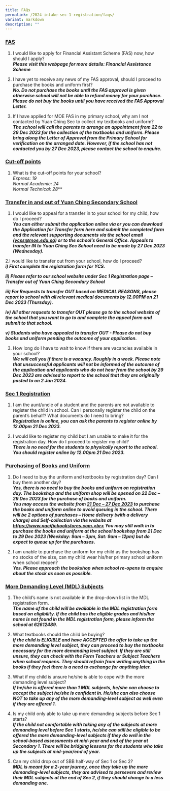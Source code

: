 ```yaml
---
title: FAQs
permalink: /2024-intake-sec-1-registration/faqs/
variant: markdown
description: ""
---
```

### <u>FAS</u><br>
1. I would like to apply for Financial Assistant Scheme (FAS) now, how should I apply?<br>
***Please visit this webpage for more details: Financial Assistance Scheme***

2. I have yet to receive any news of my FAS approval, should I proceed to purchase the books and uniform first?<br>
***No. Do not purchase the books until the FAS approval is given otherwise school will not be able to refund money for your purchase. Please do not buy the books until you have received the FAS Approval Letter.***

3. If I have applied for MOE FAS in my primary school, why am I not contacted by Yuan Ching Sec to collect my textbooks and uniform?<br>
***The school will call the parents to arrange an appointment from 22 to 29 Dec 2023 for the collection of the textbooks and uniform. Please bring along the Letter of Approval from the Primary School for verification on the arranged date. However, if the school has not contacted you by 27 Dec 2023, please contact the school to enquire.***

### <u>Cut-off points</u><br>
1. What is the cut-off points for your school?<br>
*Express: 19 <br>
Normal Academic: 24 <br>
Normal Technical: 28***

### <u>Transfer in and out of Yuan Ching Secondary School</u><br>
1. I would like to appeal for a transfer in to your school for my child, how do I proceed?<br>
***You can either submit the application online via  or you can download the Application for Transfer form here and submit the completed form and the relevant supporting documents via the school email (ycss@moe.edu.sg) or to the school’s General Office. Appeals to transfer IN to Yuan Ching Sec School need to be made by 27 Dec 2023 (Wednesday).***

2.I would like to transfer out from your school, how do I proceed?<br>
***i) First complete the registration form for YCS.***

***ii) Please refer to our school website under Sec 1 Registration page – Transfer out of Yuan Ching Secondary School***

***iii) For Requests to transfer OUT based on MEDICAL REASONS, please report to school with all relevant medical documents by 12.00PM on 21 Dec 2023 (Thursday).***

***iv) All other requests to transfer OUT please go to the school website of the school that you want to go to and complete the appeal form and submit to that school.***

***v) Students who have appealed to transfer OUT - Please do not buy books and uniform pending the outcome of your application.***

3. How long do I have to wait to know if there are vacancies available in your school?<br>
***We will call you if there is a vacancy. Roughly in a week. Please note that unsuccessful applicants will not be informed of the outcome of the application and applicants who do not hear from the school by 29 Dec 2023 are advised to report to the school that they are originally posted to on 2 Jan 2024.***


### <u>Sec 1 Registration</u><br>
1. I am the aunt/uncle of a student and the parents are not available to register the child in school. Can I personally register the child on the parent’s behalf? What documents do I need to bring?<br>
***Registration is online, you can ask the parents to register online by 12.00pm 21 Dec 2023.***

2. I would like to register my child but I am unable to make it for the registration day. How do I proceed to register my child?<br>
***There is no need for the students to physically report to the school. You should register online by 12.00pm 21 Dec 2023.*** 

### <u>Purchasing of Books and Uniform</u><br>
1. Do I need to buy the uniform and textbooks by registration day? Can I buy them another day?<br>
***Yes, there is no need to buy the books and uniform on registration day. The bookshop and the uniform shop will be opened on 22 Dec – 29 Dec 2023 for the purchase of books and uniform. <br>
You may access the website from <u>21 Dec – 27 Dec 2023</u> to purchase the books and uniform online to avoid queuing in the school. There will be 2 options of purchases – Home delivery (with a delivery charge) and Self-collection via the website at https://www.pacificbookstores.com.<br>
You may still walk in to purchase the books and uniform at the school bookshop from 21 Dec to 29 Dec 2023 (Weekday: 9am – 3pm, Sat: 9am – 12pm) but do expect to queue up for the purchases.***

2.	I am unable to purchase the uniform for my child as the bookshop has no stocks of the size, can my child wear his/her primary school uniform when school reopen? <br>
***Yes. Please approach the bookshop when school re-opens to enquire about the stock as soon as possible.***

### <u>More Demanding Level (MDL) Subjects</u><br>
1. The child’s name is not available in the drop-down list in the MDL registration form. <br>
***The name of the child will be available in the MDL registration form based on eligibility. If the child has the eligible grades and his/her name is not found in the MDL registration form, please inform the school at 62612489.***

2.	What textbooks should the child be buying? <br>
***If the child is ELIGIBLE and have ACCEPTED the offer to take up the more demanding level subject, they can proceed to buy the textbooks necessary for the more demanding level subject. If they are still unsure, they can check with the Form Teachers or Subject Teachers when school reopens. They should refrain from writing anything in the books if they feel there is a need to exchange for anything later.***

3. What if my child is unsure he/she is able to cope with the more demanding level subject?<br>
***If he/she is offered more than 1 MDL subjects, he/she can choose to accept the subject he/she is confident in. He/she can also choose NOT to take up any of the more demanding-level subject as well even if they are offered 1.***

4.	Is my child only able to take up more demanding subjects before Sec 1 starts? <br>
***If the child not comfortable with taking any of the subjects at more demanding level before Sec 1 starts, he/she can still be eligible to be offered the more demanding-level subjects if they do well in the school-based assessments at mid-year and end of the year at Secondary 1. There will be bridging lessons for the students who take up the subjects at mid-year/end of year.***

5.	Can my child drop out of SBB half-way of Sec 1 or Sec 2? <br>
***MDL is meant for a 2-year journey, once they take up the more demanding-level subjects, they are advised to persevere and review their MDL subjects at the end of Sec 2, if they should change to a less demanding one.***  
